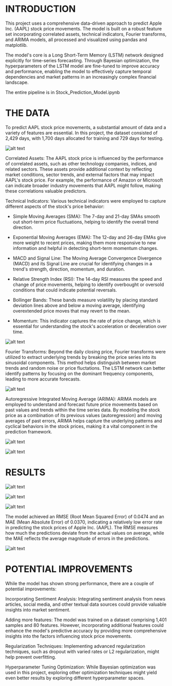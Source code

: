 # INTRODUCTION

This project uses a comprehensive data-driven approach to predict Apple Inc. (AAPL) stock price movements. The model is built on a robust feature set incorporating correlated assets, technical indicators, Fourier transforms, and ARIMA models, all processed and visualized using pandas and matplotlib.

The model's core is a Long Short-Term Memory (LSTM) network designed explicitly for time-series forecasting. Through Bayesian optimization, the hyperparameters of the LSTM model are fine-tuned to improve accuracy and performance, enabling the model to effectively capture temporal dependencies and market patterns in an increasingly complex financial landscape.

The entire pipeline is in Stock_Prediction_Model.ipynb

# THE DATA

To predict AAPL stock price movements, a substantial amount of data and a variety of features are essential. In this project, the dataset consisted of 2,429 days, with 1,700 days allocated for training and 729 days for testing.

![alt text](https://github.com/nickmvega/Stock-Price-Prediction-using-LSTM-Networks-and-Bayesian-Optimization/blob/b2f23327fb3a0c7a0e2e351d10954a880894fc0c/Train%3ATest%20Split.png)

Correlated Assets: The AAPL stock price is influenced by the performance of correlated assets, such as other technology companies, indices, and related sectors. These assets provide additional context by reflecting market conditions, sector trends, and external factors that may impact AAPL's stock price. For example, the performance of Amazon or Microsoft can indicate broader industry movements that AAPL might follow, making these correlations valuable predictors.

Technical Indicators: Various technical indicators were employed to capture different aspects of the stock's price behavior:

- Simple Moving Averages (SMA): The 7-day and 21-day SMAs smooth out short-term price fluctuations, helping to identify the overall trend direction.

- Exponential Moving Averages (EMA): The 12-day and 26-day EMAs give more weight to recent prices, making them more responsive to new information and helpful in detecting short-term momentum changes.

- MACD and Signal Line: The Moving Average Convergence Divergence (MACD) and its Signal Line are crucial for identifying changes in a trend's strength, direction, momentum, and duration.

- Relative Strength Index (RSI): The 14-day RSI measures the speed and change of price movements, helping to identify overbought or oversold conditions that could indicate potential reversals.

- Bollinger Bands: These bands measure volatility by placing standard deviation lines above and below a moving average, identifying overextended price moves that may revert to the mean.

- Momentum: This indicator captures the rate of price change, which is essential for understanding the stock's acceleration or deceleration over time.

![alt text](https://github.com/nickmvega/Stock-Price-Prediction-using-LSTM-Networks-and-Bayesian-Optimization/blob/4dfda22666bd982e2916f08585fb00a52bebfda4/Technical%20Indicators%20.png)

Fourier Transforms: Beyond the daily closing price, Fourier transforms were utilized to extract underlying trends by breaking the price series into its sinusoidal components. This method helps distinguish between market trends and random noise or price fluctations. The LSTM network can better identify patterns by focusing on the dominant frequency components, leading to more accurate forecasts.

![alt text](https://github.com/nickmvega/Stock-Price-Prediction-using-LSTM-Networks-and-Bayesian-Optimization/blob/4dfda22666bd982e2916f08585fb00a52bebfda4/Fourier%20Transforms.png)

Autoregressive Integrated Moving Average (ARIMA): ARIMA models are employed to understand and forecast future price movements based on past values and trends within the time series data. By modeling the stock price as a combination of its previous values (autoregression) and moving averages of past errors, ARIMA helps capture the underlying patterns and cyclical behaviors in the stock prices, making it a vital component in the prediction framework.

![alt text](https://github.com/nickmvega/Stock-Price-Prediction-using-LSTM-Networks-and-Bayesian-Optimization/blob/4dfda22666bd982e2916f08585fb00a52bebfda4/ARIMA%20autocorrelation.png)

![alt text](https://github.com/nickmvega/Stock-Price-Prediction-using-LSTM-Networks-and-Bayesian-Optimization/blob/4dfda22666bd982e2916f08585fb00a52bebfda4/ARIMA.png)

# RESULTS

![alt text](https://github.com/nickmvega/Stock-Price-Prediction-using-LSTM-Networks-and-Bayesian-Optimization/blob/4dfda22666bd982e2916f08585fb00a52bebfda4/Epoch%2050.png)

![alt text](https://github.com/nickmvega/Stock-Price-Prediction-using-LSTM-Networks-and-Bayesian-Optimization/blob/4dfda22666bd982e2916f08585fb00a52bebfda4/Epoch%20100.png)

![alt text](https://github.com/nickmvega/Stock-Price-Prediction-using-LSTM-Networks-and-Bayesian-Optimization/blob/4dfda22666bd982e2916f08585fb00a52bebfda4/Epoch%20150.png)

The model achieved an RMSE (Root Mean Squared Error) of 0.0474 and an MAE (Mean Absolute Error) of 0.0370, indicating a relatively low error rate in predicting the stock prices of Apple Inc. (AAPL). The RMSE measures how much the predictions deviate from the actual values on average, while the MAE reflects the average magnitude of errors in the predictions.

![alt text](https://github.com/nickmvega/Stock-Price-Prediction-using-LSTM-Networks-and-Bayesian-Optimization/blob/22ab27ef12ef4a40afa6546dfd348ff1edeb7981/Apple%20Predictions.png)

# POTENTIAL IMPROVEMENTS

While the model has shown strong performance, there are a couple of potential improvements:

Incorporating Sentiment Analysis: Integrating sentiment analysis from news articles, social media, and other textual data sources could provide valuable insights into market sentiment. 

Adding more features: The model was trained on a dataset comprising 1,401 samples and 80 features. However, incorporating additional features could enhance the model's predictive accuracy by providing more comprehensive insights into the factors influencing stock price movements.

Regularization Techniques: Implementing advanced regularization techniques, such as dropout with varied rates or L2 regularization, might help prevent overfitting.

Hyperparameter Tuning Optimization: While Bayesian optimization was used in this project, exploring other optimization techniques might yield even better results by exploring different hyperparameter spaces.
